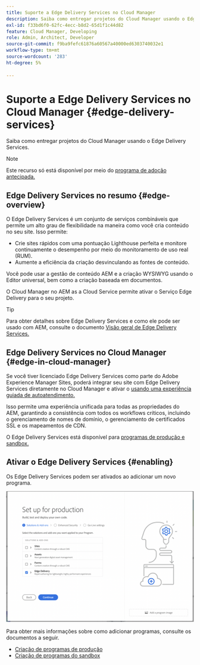 ```yaml
---
title: Suporte a Edge Delivery Services no Cloud Manager
description: Saiba como entregar projetos do Cloud Manager usando o Edge Delivery Services.
exl-id: f33bd6f0-62fc-4ecc-b8d2-65d1f1c44d82
feature: Cloud Manager, Developing
role: Admin, Architect, Developer
source-git-commit: f9ba9fefc61876a60567a40000ed6303740032e1
workflow-type: tm+mt
source-wordcount: '283'
ht-degree: 5%

---
```


# Suporte a Edge Delivery Services no Cloud Manager {#edge-delivery-services}

Saiba como entregar projetos do Cloud Manager usando o Edge Delivery Services.

>[!NOTE]
>
>Este recurso só está disponível por meio do [programa de adoção antecipada.](/help/implementing/cloud-manager/release-notes/current.md#early-adoption)

## Edge Delivery Services no resumo {#edge-overview}

O Edge Delivery Services é um conjunto de serviços combináveis que permite um alto grau de flexibilidade na maneira como você cria conteúdo no seu site. Isso permite:

* Crie sites rápidos com uma pontuação Lighthouse perfeita e monitore continuamente o desempenho por meio do monitoramento de uso real (RUM).
* Aumente a eficiência da criação desvinculando as fontes de conteúdo.

Você pode usar a gestão de conteúdo AEM e a criação WYSIWYG usando o Editor universal, bem como a criação baseada em documentos.

O Cloud Manager no AEM as a Cloud Service permite ativar o Serviço Edge Delivery para o seu projeto.

>[!TIP]
>
>Para obter detalhes sobre Edge Delivery Services e como ele pode ser usado com AEM, consulte o documento [Visão geral de Edge Delivery Services.](/help/edge/overview.md)

## Edge Delivery Services no Cloud Manager {#edge-in-cloud-manager}

Se você tiver licenciado Edge Delivery Services como parte do Adobe Experience Manager Sites, poderá integrar seu site com Edge Delivery Services diretamente no Cloud Manager e ativar o [usando uma experiência guiada de autoatendimento.](/help/implementing/cloud-manager/managing-code/private-repositories.md)

Isso permite uma experiência unificada para todas as propriedades do AEM, garantindo a consistência com todos os workflows críticos, incluindo o gerenciamento de nomes de domínio, o gerenciamento de certificados SSL e os mapeamentos de CDN.

O Edge Delivery Services está disponível para [programas de produção e sandbox.](/help/implementing/cloud-manager/getting-access-to-aem-in-cloud/program-types.md)

## Ativar o Edge Delivery Services {#enabling}

Os Edge Delivery Services podem ser ativados ao adicionar um novo programa.

![Adicionar programa de produção com o Edge Delivery Services](assets/add-production-program-with-edge.png)

Para obter mais informações sobre como adicionar programas, consulte os documentos a seguir.

* [Criação de programas de produção](/help/implementing/cloud-manager/getting-access-to-aem-in-cloud/creating-production-programs.md)
* [Criação de programas do sandbox](/help/implementing/cloud-manager/getting-access-to-aem-in-cloud/creating-sandbox-programs.md)
